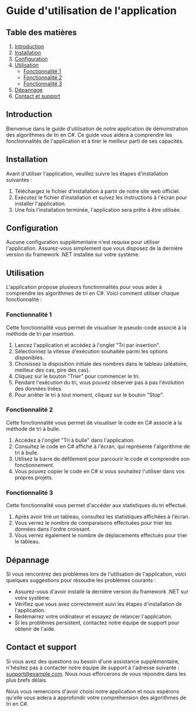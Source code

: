 # Guide d'utilisation de l'application

## Table des matières
1. [Introduction](#introduction)
2. [Installation](#installation)
3. [Configuration](#configuration)
4. [Utilisation](#utilisation)
   - [Fonctionnalité 1](#fonctionnalite-1)
   - [Fonctionnalité 2](#fonctionnalite-2)
   - [Fonctionnalité 3](#fonctionnalite-3)
5. [Dépannage](#depannage)
6. [Contact et support](#contact-et-support)

## Introduction <a name="introduction"></a>
Bienvenue dans le guide d'utilisation de notre application de démonstration des algorithmes de tri en C#. Ce guide vous aidera à comprendre les fonctionnalités de l'application et à tirer le meilleur parti de ses capacités.

## Installation <a name="installation"></a>
Avant d'utiliser l'application, veuillez suivre les étapes d'installation suivantes :
1. Téléchargez le fichier d'installation à partir de notre site web officiel.
2. Exécutez le fichier d'installation et suivez les instructions à l'écran pour installer l'application.
3. Une fois l'installation terminée, l'application sera prête à être utilisée.

## Configuration <a name="configuration"></a>
Aucune configuration supplémentaire n'est requise pour utiliser l'application. Assurez-vous simplement que vous disposez de la dernière version du framework .NET installée sur votre système.

## Utilisation <a name="utilisation"></a>
L'application propose plusieurs fonctionnalités pour vous aider à comprendre les algorithmes de tri en C#. Voici comment utiliser chaque fonctionnalité :

### Fonctionnalité 1 <a name="fonctionnalite-1"></a>
Cette fonctionnalité vous permet de visualiser le pseudo-code associé à la méthode de tri par insertion.

1. Lancez l'application et accédez à l'onglet "Tri par insertion".
2. Sélectionnez la vitesse d'exécution souhaitée parmi les options disponibles.
3. Choisissez la disposition initiale des nombres dans le tableau (aléatoire, meilleur des cas, pire des cas).
4. Cliquez sur le bouton "Trier" pour commencer le tri.
5. Pendant l'exécution du tri, vous pouvez observer pas à pas l'évolution des données triées.
6. Pour arrêter le tri à tout moment, cliquez sur le bouton "Stop".

### Fonctionnalité 2 <a name="fonctionnalite-2"></a>
Cette fonctionnalité vous permet de visualiser le code en C# associé à la méthode de tri à bulle.

1. Accédez à l'onglet "Tri à bulle" dans l'application.
2. Consultez le code en C# affiché à l'écran, qui représente l'algorithme de tri à bulle.
3. Utilisez la barre de défilement pour parcourir le code et comprendre son fonctionnement.
4. Vous pouvez copier le code en C# si vous souhaitez l'utiliser dans vos propres projets.

### Fonctionnalité 3 <a name="fonctionnalite-3"></a>
Cette fonctionnalité vous permet d'accéder aux statistiques du tri effectué.

1. Après avoir trié un tableau, consultez les statistiques affichées à l'écran.
2. Vous verrez le nombre de comparaisons effectuées pour trier les données dans l'ordre croissant.
3. Vous verrez également le nombre de déplacements effectués pour trier le tableau.

## Dépannage <a name="depannage"></a>
Si vous rencontrez des problèmes lors de l'utilisation de l'application, voici quelques suggestions pour résoudre les problèmes courants :
- Assurez-vous d'avoir installé la dernière version du framework .NET sur votre système.
- Vérifiez que vous avez correctement suivi les étapes d'installation de l'application.
- Redémarrez votre ordinateur et essayez de relancer l'application.
- Si les problèmes persistent, contactez notre équipe de support pour obtenir de l'aide.

## Contact et support <a name="contact-et-support"></a>
Si vous avez des questions ou besoin d'une assistance supplémentaire, n'hésitez pas à contacter notre équipe de support à l'adresse suivante : [support@example.com](mailto:support@example.com). Nous nous efforcerons de vous répondre dans les plus brefs délais.

Nous vous remercions d'avoir choisi notre application et nous espérons qu'elle vous aidera à approfondir votre compréhension des algorithmes de tri en C#.
